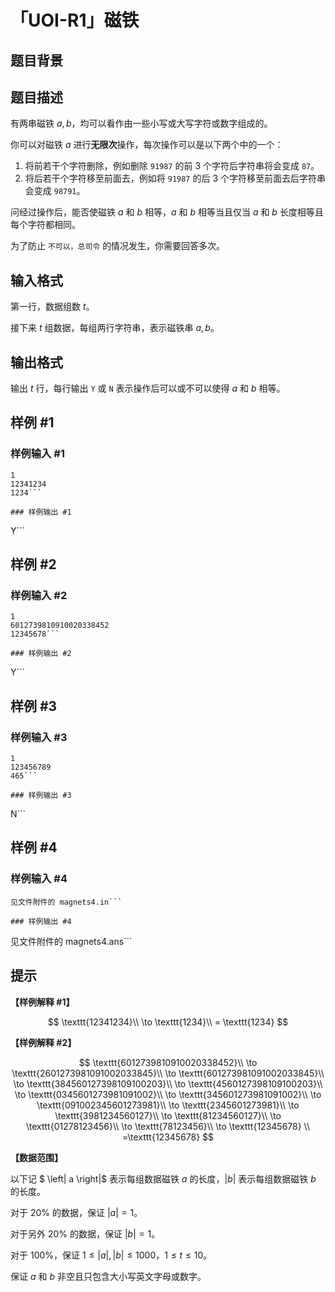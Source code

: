 # 「UOI-R1」磁铁

## 题目背景



## 题目描述

有两串磁铁 $a,b$，均可以看作由一些小写或大写字符或数字组成的。

你可以对磁铁 $a$ 进行**无限次**操作，每次操作可以是以下两个中的一个：

1. 将前若干个字符删除，例如删除 $\texttt{91987}$ 的前 $3$ 个字符后字符串将会变成 $\texttt{87}$。
2. 将后若干个字符移至前面去，例如将 $\texttt{91987}$ 的后 $3$ 个字符移至前面去后字符串会变成 $\texttt{98791}$。

问经过操作后，能否使磁铁 $a$ 和 $b$ 相等，$a$ 和 $b$ 相等当且仅当 $a$ 和 $b$ 长度相等且每个字符都相同。

为了防止 ````不可以，总司令```` 的情况发生，你需要回答多次。

## 输入格式

第一行，数据组数 $t$。

接下来 $t$ 组数据，每组两行字符串，表示磁铁串 $a, b$。

## 输出格式

输出 $t$ 行，每行输出 `Y` 或 `N` 表示操作后可以或不可以使得 $a$ 和 $b$ 相等。

## 样例 #1

### 样例输入 #1
```
1
12341234
1234```

### 样例输出 #1

```
Y```

## 样例 #2

### 样例输入 #2
```
1
6012739810910020338452
12345678```

### 样例输出 #2

```
Y```

## 样例 #3

### 样例输入 #3
```
1
123456789
465```

### 样例输出 #3

```
N```

## 样例 #4

### 样例输入 #4
```
见文件附件的 magnets4.in```

### 样例输出 #4

```
见文件附件的 magnets4.ans```

## 提示

**【样例解释 #1】** 

$$
\texttt{12341234}\\ \to \texttt{1234}\\ = \texttt{1234}
$$

**【样例解释 #2】** 

$$
\texttt{6012739810910020338452}\\
\to \texttt{2601273981091002033845}\\
\to \texttt{601273981091002033845}\\
\to \texttt{384560127398109100203}\\
\to \texttt{4560127398109100203}\\
\to \texttt{0345601273981091002}\\
\to \texttt{345601273981091002}\\
\to \texttt{091002345601273981}\\
\to \texttt{2345601273981}\\
\to \texttt{3981234560127}\\
\to \texttt{81234560127}\\
\to \texttt{01278123456}\\
\to \texttt{78123456}\\
\to \texttt{12345678} \\
=\texttt{12345678}
$$

**【数据范围】**

以下记 $ \left| a \right|$ 表示每组数据磁铁 $a$ 的长度，$\left| b \right|$ 表示每组数据磁铁 $b$ 的长度。

对于 $20\%$ 的数据，保证 $\left| a \right| = 1$。

对于另外 $20\%$ 的数据，保证 $\left| b \right| = 1$。

对于 $100\%$，保证 $1 \leq \left| a \right|, \left| b \right| \leq 1000$，$1 \leq t \leq 10$。

保证 $a$ 和 $b$ 非空且只包含大小写英文字母或数字。


